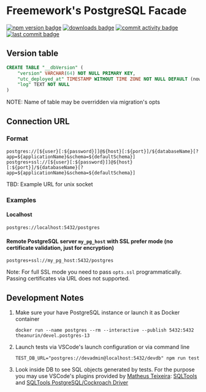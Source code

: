# Freemework's PostgreSQL Facade
[![npm version badge](https://img.shields.io/npm/v/@freemework/sql.postgres.svg)](https://www.npmjs.com/package/@freemework/sql.postgres)
[![downloads badge](https://img.shields.io/npm/dm/@freemework/sql.postgres.svg)](https://www.npmjs.org/package/@freemework/sql.postgres)
[![commit activity badge](https://img.shields.io/github/commit-activity/m/freemework/sql.postgres)](https://github.com/freemework/sql.postgres/pulse)
[![last commit badge](https://img.shields.io/github/last-commit/freemework/freemework)](https://github.com/freemework/freemework/graphs/commit-activity)

## Version table
```sql
CREATE TABLE "__dbVersion" (
	"version" VARCHAR(64) NOT NULL PRIMARY KEY,
	"utc_deployed_at" TIMESTAMP WITHOUT TIME ZONE NOT NULL DEFAULT (now() AT TIME ZONE 'utc'),
	"log" TEXT NOT NULL
)
```
NOTE: Name of table may be overridden via migration's opts

## Connection URL

### Format

```
postgres://[${user}[:${password}]]@${host}[:${port}]/${databaseName}[?app=${applicationName}&schema=${defaultSchema}]
postgres+ssl://[${user}[:${password}]]@${host}[:${port}]/${databaseName}[?app=${applicationName}&schema=${defaultSchema}]
```
TBD: Example URL for unix socket

### Examples

#### Localhost

```
postgres://localhost:5432/postgres
```

#### Remote PostgreSQL server `my_pg_host` with SSL prefer mode (no certificate validation, just for encryption)

```
postgres+ssl://my_pg_host:5432/postgres
```

Note: For full SSL mode you need to pass `opts.ssl` programmatically. Passing certificates via URL does not supported.

## Development Notes

1. Make sure your have PostgreSQL instance or launch it as Docker container
    ```shell
    docker run --name postgres --rm --interactive --publish 5432:5432 theanurin/devel.postgres-13
    ```
1. Launch tests via VSCode's launch configuration or via command line
    ```shell
    TEST_DB_URL="postgres://devadmin@localhost:5432/devdb" npm run test
    ```
1. Look inside DB to see SQL objects generated by tests. For the purpose you may use VSCode's plugins provided by [Matheus Teixeira](https://marketplace.visualstudio.com/publishers/mtxr): [SQLTools](https://marketplace.visualstudio.com/items?itemName=mtxr.sqltools) and [SQLTools PostgreSQL/Cockroach Driver](https://marketplace.visualstudio.com/items?itemName=mtxr.sqltools-driver-pg)
